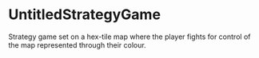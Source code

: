 # UntitledStrategyGame
Strategy game set on a hex-tile map where the player fights for control of the map represented through their colour.
